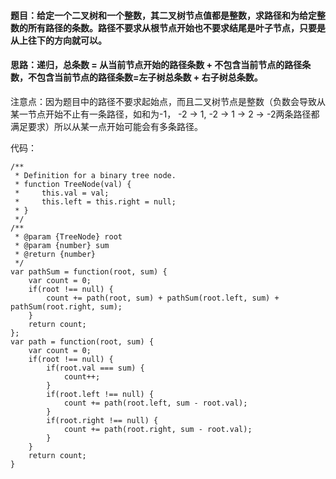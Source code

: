 #### 题目：给定一个二叉树和一个整数，其二叉树节点值都是整数，求路径和为给定整数的所有路径的条数。路径不要求从根节点开始也不要求结尾是叶子节点，只要是从上往下的方向就可以。

#### 思路：递归，总条数 = 从当前节点开始的路径条数 + 不包含当前节点的路径条数，不包含当前节点的路径条数=左子树总条数 + 右子树总条数。
注意点：因为题目中的路径不要求起始点，而且二叉树节点是整数（负数会导致从某一节点开始不止有一条路径，如和为-1， -2 -> 1, -2 -> 1 -> 2 -> -2两条路径都满足要求）所以从某一点开始可能会有多条路径。

代码：
```
/**
 * Definition for a binary tree node.
 * function TreeNode(val) {
 *     this.val = val;
 *     this.left = this.right = null;
 * }
 */
/**
 * @param {TreeNode} root
 * @param {number} sum
 * @return {number}
 */
var pathSum = function(root, sum) {
    var count = 0;
    if(root !== null) {
        count += path(root, sum) + pathSum(root.left, sum) + pathSum(root.right, sum); 
    }
    return count;
};
var path = function(root, sum) {
    var count = 0;
    if(root !== null) {
        if(root.val === sum) {
            count++;
        }
        if(root.left !== null) {
            count += path(root.left, sum - root.val);
        }
        if(root.right !== null) {
            count += path(root.right, sum - root.val);
        }  
    }
    return count;
}

```

